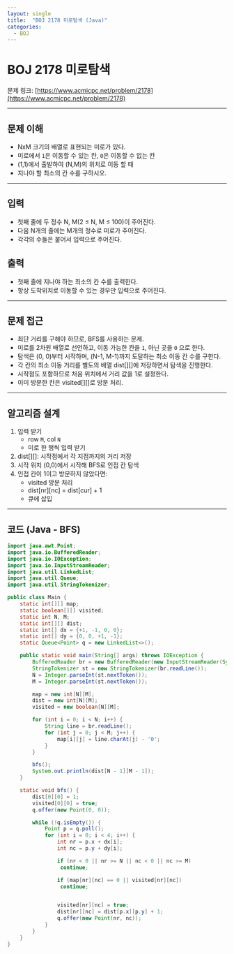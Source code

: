 ```yaml
---
layout: single
title:  "BOJ 2178 미로탐색 (Java)"
categories: 
  - BOJ
---
```


# BOJ 2178 미로탐색

문제 링크: [https://www.acmicpc.net/problem/2178](https://www.acmicpc.net/problem/2178)


---

## 문제 이해

- NxM 크기의 배열로 표현되는 미로가 있다.
- 미로에서 `1`은 이동할 수 있는 칸, `0`은 이동할 수 없는 칸
- (1,1)에서 출발하여 (N,M)의 위치로 이동 할 때
- 지나야 할 최소의 칸 수를 구하시오.

---

## 입력

- 첫째 줄에 두 정수 N, M(2 ≤ N, M ≤ 100)이 주어진다. 
- 다음 N개의 줄에는 M개의 정수로 미로가 주어진다. 
- 각각의 수들은 붙어서 입력으로 주어진다.


## 출력

- 첫째 줄에 지나야 하는 최소의 칸 수를 출력한다. 
- 항상 도착위치로 이동할 수 있는 경우만 입력으로 주어진다.


---

## 문제 접근

- 최단 거리를 구해야 하므로, BFS를 사용하는 문제.
- 미로를 2차원 배열로 선언하고, 이동 가능한 칸을 `1`, 아닌 곳을 `0` 으로 한다.
- 탐색은 (0, 0)부터 시작하며, (N-1, M-1)까지 도달하는 최소 이동 칸 수를 구한다.
- 각 칸의 최소 이동 거리를 별도의 배열 dist[][]에 저장하면서 탐색을 진행한다.
- 시작점도 포함하므로 처음 위치에서 거리 값을 1로 설정한다.
- 이미 방문한 칸은 visited[][]로 방문 처리.


---

## 알고리즘 설계

1. 입력 받기
   - row `M`, col `N`
   - 미로 한 행씩 입력 받기
2. dist[][]: 시작점에서 각 지점까지의 거리 저장
3. 시작 위치 (0,0)에서 시작해 BFS로 인접 칸 탐색
4. 인접 칸이 1이고 방문하지 않았다면:
    - visited 방문 처리
    - dist[nr][nc] = dist[cur] + 1
    - 큐에 삽입
---

## 코드 (Java - BFS)

```java
import java.awt.Point;
import java.io.BufferedReader;
import java.io.IOException;
import java.io.InputStreamReader;
import java.util.LinkedList;
import java.util.Queue;
import java.util.StringTokenizer;

public class Main {
    static int[][] map;
    static boolean[][] visited;
    static int N, M;
    static int[][] dist;
    static int[] dx = {+1, -1, 0, 0};
    static int[] dy = {0, 0, +1, -1};
    static Queue<Point> q = new LinkedList<>();

    public static void main(String[] args) throws IOException {
        BufferedReader br = new BufferedReader(new InputStreamReader(System.in));
        StringTokenizer st = new StringTokenizer(br.readLine());
        N = Integer.parseInt(st.nextToken());
        M = Integer.parseInt(st.nextToken());

        map = new int[N][M];
        dist = new int[N][M];
        visited = new boolean[N][M];

        for (int i = 0; i < N; i++) {
            String line = br.readLine();
            for (int j = 0; j < M; j++) {
                map[i][j] = line.charAt(j) - '0';
            }
        }

        bfs();
        System.out.println(dist[N - 1][M - 1]);
    }

    static void bfs() {
        dist[0][0] = 1;
        visited[0][0] = true;
        q.offer(new Point(0, 0));

        while (!q.isEmpty()) {
            Point p = q.poll();
            for (int i = 0; i < 4; i++) {
                int nr = p.x + dx[i];
                int nc = p.y + dy[i];

                if (nr < 0 || nr >= N || nc < 0 || nc >= M)
                 continue;

                if (map[nr][nc] == 0 || visited[nr][nc])
                 continue;


                visited[nr][nc] = true;
                dist[nr][nc] = dist[p.x][p.y] + 1;
                q.offer(new Point(nr, nc));
            }
        }
    }
}


